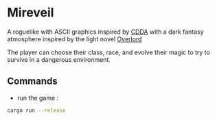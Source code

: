 # Mireveil

A roguelike with ASCII graphics inspired by [CDDA](https://github.com/CleverRaven/Cataclysm-DDA) with a dark fantasy atmosphere inspired by the light novel [Overlord](https://en.wikipedia.org/wiki/Overlord_(novel_series))

The player can choose their class, race, and evolve their magic to try to survive in a dangerous environment.

## Commands

- run the game :

```bash
cargo run --release
```
